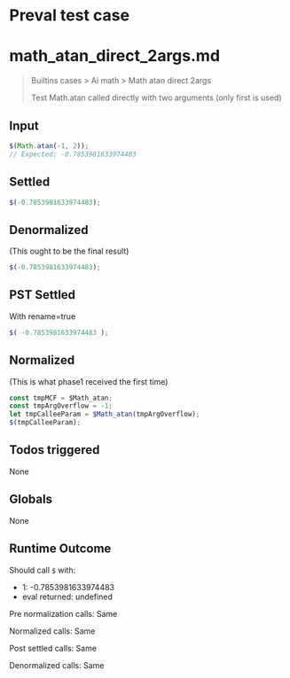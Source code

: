 # Preval test case

# math_atan_direct_2args.md

> Builtins cases > Ai math > Math atan direct 2args
>
> Test Math.atan called directly with two arguments (only first is used)

## Input

`````js filename=intro
$(Math.atan(-1, 2));
// Expected: -0.7853981633974483
`````


## Settled


`````js filename=intro
$(-0.7853981633974483);
`````


## Denormalized
(This ought to be the final result)

`````js filename=intro
$(-0.7853981633974483);
`````


## PST Settled
With rename=true

`````js filename=intro
$( -0.7853981633974483 );
`````


## Normalized
(This is what phase1 received the first time)

`````js filename=intro
const tmpMCF = $Math_atan;
const tmpArgOverflow = -1;
let tmpCalleeParam = $Math_atan(tmpArgOverflow);
$(tmpCalleeParam);
`````


## Todos triggered


None


## Globals


None


## Runtime Outcome


Should call `$` with:
 - 1: -0.7853981633974483
 - eval returned: undefined

Pre normalization calls: Same

Normalized calls: Same

Post settled calls: Same

Denormalized calls: Same

